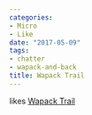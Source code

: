 ```yaml
---
categories:
- Micro
- Like
date: "2017-05-09"
tags:
- chatter
- wapack-and-back
title: Wapack Trail
---
```


likes [Wapack Trail](http://hopsonrocks.com/hikes/wapack.html)
